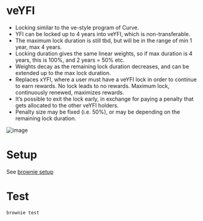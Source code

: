 # veYFI

- Locking similar to the ve-style program of Curve.
- YFI can be locked up to 4 years into veYFI, which is non-transferable.
- The maximum lock duration is still tbd, but will be in the range of min 1 year, max 4 years.
- Locking duration gives the same linear weights, so if max duration is 4 years, this is 100%, and 2 years = 50% etc.
- Weights decay as the remaining lock duration decreases, and can be extended up to the max lock duration.
- Replaces xYFI, where a user must have a veYFI lock in order to continue to earn rewards. No lock leads to no rewards. Maximum lock, continuously renewed, maximizes rewards.
- It’s possible to exit the lock early, in exchange for paying a penalty that gets allocated to the other veYFI holders.
- Penalty size may be fixed (i.e. 50%), or may be depending on the remaining lock duration.


![image](https://user-images.githubusercontent.com/87183122/151378637-da78ca62-1f69-430b-abb4-a1b4e5665f33.png)

# Setup

See [brownie setup](https://eth-brownie.readthedocs.io/en/stable/install.html)

# Test

```
brownie test
```
